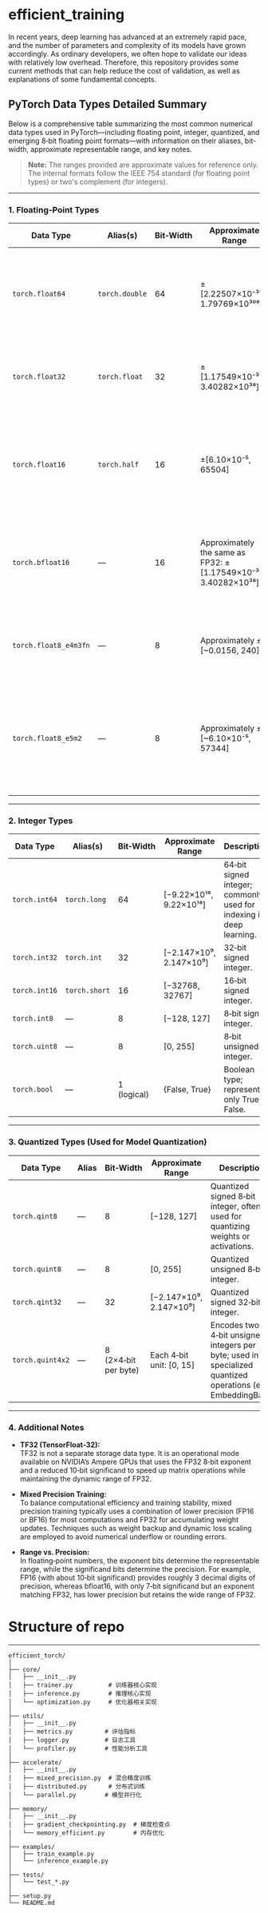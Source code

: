 # efficient_training

In recent years, deep learning has advanced at an extremely rapid pace, and the number of parameters and complexity of its models have grown accordingly. As ordinary developers, we often hope to validate our ideas with relatively low overhead. Therefore, this repository provides some current methods that can help reduce the cost of validation, as well as explanations of some fundamental concepts.

## PyTorch Data Types Detailed Summary

Below is a comprehensive table summarizing the most common numerical data types used in PyTorch—including floating point, integer, quantized, and emerging 8‑bit floating point formats—with information on their aliases, bit-width, approximate representable range, and key notes.

> **Note:** The ranges provided are approximate values for reference only. The internal formats follow the IEEE 754 standard (for floating point types) or two's complement (for integers).

---

### 1. Floating‑Point Types

| Data Type                | Alias(s)                | Bit‑Width | Approximate Range                                      | Description                                                                                                                                  |
|--------------------------|-------------------------|-----------|--------------------------------------------------------|----------------------------------------------------------------------------------------------------------------------------------------------|
| `torch.float64`          | `torch.double`          | 64        | ±[2.22507×10⁻³⁰⁸, 1.79769×10³⁰⁸]                         | Double‑precision floating point; ~15–17 decimal digits of precision; used in scenarios requiring very high numerical accuracy.              |
| `torch.float32`          | `torch.float`           | 32        | ±[1.17549×10⁻³⁸, 3.40282×10³⁸]                          | Single‑precision floating point; the default data type; provides about 6–7 decimal digits of precision.                                        |
| `torch.float16`          | `torch.half`            | 16        | ±[6.10×10⁻⁵, 65504]                                    | Half‑precision floating point; reduces memory usage and speeds up computation (especially in mixed‑precision training) but has a narrow range. |
| `torch.bfloat16`         | —                       | 16        | Approximately the same as FP32: ±[1.17549×10⁻³⁸, 3.40282×10³⁸] | Bfloat16 retains the 8‑bit exponent from FP32 but has only 7 bits for the significand; similar range as FP32 but with lower precision.        |
| `torch.float8_e4m3fn`     | —                       | 8         | Approximately ±[~0.0156, 240]                           | An 8‑bit float format (e4m3): 1 sign bit, 4 exponent bits, and 3 fraction bits; very limited precision.                                        |
| `torch.float8_e5m2`       | —                       | 8         | Approximately ±[~6.10×10⁻⁵, 57344]                      | Another 8‑bit float format (e5m2): 1 sign bit, 5 exponent bits, and 2 fraction bits; offers a wider range than e4m3 but with even less precision. |

---

### 2. Integer Types

| Data Type          | Alias(s)          | Bit‑Width | Approximate Range                  | Description                                                            |
|--------------------|-------------------|-----------|------------------------------------|------------------------------------------------------------------------|
| `torch.int64`      | `torch.long`      | 64        | [−9.22×10¹⁸, 9.22×10¹⁸]             | 64‑bit signed integer; commonly used for indexing in deep learning.    |
| `torch.int32`      | `torch.int`       | 32        | [−2.147×10⁹, 2.147×10⁹]             | 32‑bit signed integer.                                                 |
| `torch.int16`      | `torch.short`     | 16        | [−32768, 32767]                    | 16‑bit signed integer.                                                 |
| `torch.int8`       | —                 | 8         | [−128, 127]                        | 8‑bit signed integer.                                                  |
| `torch.uint8`      | —                 | 8         | [0, 255]                           | 8‑bit unsigned integer.                                                |
| `torch.bool`       | —                 | 1 (logical) | {False, True}                    | Boolean type; represents only True or False.                           |

---

### 3. Quantized Types (Used for Model Quantization)

| Data Type            | Alias  | Bit‑Width | Approximate Range              | Description                                                                                                  |
|----------------------|--------|-----------|--------------------------------|--------------------------------------------------------------------------------------------------------------|
| `torch.qint8`        | —      | 8         | [−128, 127]                    | Quantized signed 8‑bit integer, often used for quantizing weights or activations.                           |
| `torch.quint8`       | —      | 8         | [0, 255]                       | Quantized unsigned 8‑bit integer.                                                                            |
| `torch.qint32`       | —      | 32        | [−2.147×10⁹, 2.147×10⁹]          | Quantized signed 32‑bit integer.                                                                             |
| `torch.quint4x2`     | —      | 8 (2×4‑bit per byte) | Each 4‑bit unit: [0, 15]    | Encodes two 4‑bit unsigned integers per byte; used in specialized quantized operations (e.g., EmbeddingBag).    |

---

### 4. Additional Notes

- **TF32 (TensorFloat‑32):**  
  TF32 is not a separate storage data type. It is an operational mode available on NVIDIA’s Ampere GPUs that uses the FP32 8‑bit exponent and a reduced 10‑bit significand to speed up matrix operations while maintaining the dynamic range of FP32.

- **Mixed Precision Training:**  
  To balance computational efficiency and training stability, mixed precision training typically uses a combination of lower precision (FP16 or BF16) for most computations and FP32 for accumulating weight updates. Techniques such as weight backup and dynamic loss scaling are employed to avoid numerical underflow or rounding errors.

- **Range vs. Precision:**  
  In floating‑point numbers, the exponent bits determine the representable range, while the significand bits determine the precision. For example, FP16 (with about 10‑bit significand) provides roughly 3 decimal digits of precision, whereas bfloat16, with only 7‑bit significand but an exponent matching FP32, has lower precision but retains the wide range of FP32.

# Structure of repo
----
```
efficient_torch/
│
├── core/
│   ├── __init__.py
│   ├── trainer.py          # 训练器核心实现
│   ├── inference.py        # 推理核心实现
│   └── optimization.py     # 优化器相关实现
│
├── utils/
│   ├── __init__.py
│   ├── metrics.py         # 评估指标
│   ├── logger.py          # 日志工具
│   └── profiler.py        # 性能分析工具
│
├── accelerate/
│   ├── __init__.py
│   ├── mixed_precision.py  # 混合精度训练
│   ├── distributed.py      # 分布式训练
│   └── parallel.py        # 模型并行化
│
├── memory/
│   ├── __init__.py
│   ├── gradient_checkpointing.py  # 梯度检查点
│   └── memory_efficient.py        # 内存优化
│
├── examples/
│   ├── train_example.py
│   └── inference_example.py
│
├── tests/
│   └── test_*.py
│
├── setup.py
└── README.md
```
